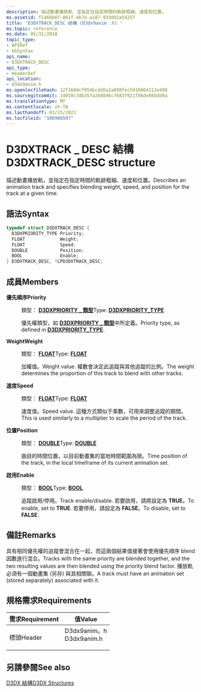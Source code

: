 ```yaml
---
description: 描述動畫播放軌，並指定在指定時間的軌跡粗細、速度和位置。
ms.assetid: f1469b6f-861f-4b7d-a187-933092a5d257
title: 'D3DXTRACK_DESC 結構 (D3dx9anim .h) '
ms.topic: reference
ms.date: 05/31/2018
topic_type:
- APIRef
- kbSyntax
api_name:
- D3DXTRACK_DESC
api_type:
- HeaderDef
api_location:
- d3dx9anim.h
ms.openlocfilehash: 12f1604cf954bcdd6a2a898fec5410804112e498
ms.sourcegitcommit: 14010c34b35fa268046c7683f021f86de08ddd0a
ms.translationtype: MT
ms.contentlocale: zh-TW
ms.lasthandoff: 03/15/2021
ms.locfileid: "106986507"
---
```

# <a name="d3dxtrack_desc-structure"></a><span data-ttu-id="65a1f-103">D3DXTRACK \_ DESC 結構</span><span class="sxs-lookup"><span data-stu-id="65a1f-103">D3DXTRACK\_DESC structure</span></span>

<span data-ttu-id="65a1f-104">描述動畫播放軌，並指定在指定時間的軌跡粗細、速度和位置。</span><span class="sxs-lookup"><span data-stu-id="65a1f-104">Describes an animation track and specifies blending weight, speed, and position for the track at a given time.</span></span>

## <a name="syntax"></a><span data-ttu-id="65a1f-105">語法</span><span class="sxs-lookup"><span data-stu-id="65a1f-105">Syntax</span></span>


```C++
typedef struct D3DXTRACK_DESC {
  D3DXPRIORITY_TYPE Priority;
  FLOAT             Weight;
  FLOAT             Speed;
  DOUBLE            Position;
  BOOL              Enable;
} D3DXTRACK_DESC, *LPD3DXTRACK_DESC;
```



## <a name="members"></a><span data-ttu-id="65a1f-106">成員</span><span class="sxs-lookup"><span data-stu-id="65a1f-106">Members</span></span>

<dl> <dt>

<span data-ttu-id="65a1f-107">**優先順序**</span><span class="sxs-lookup"><span data-stu-id="65a1f-107">**Priority**</span></span>
</dt> <dd>

<span data-ttu-id="65a1f-108">類型： **[ **D3DXPRIORITY \_ 類型**](./d3dxpriority-type.md)**</span><span class="sxs-lookup"><span data-stu-id="65a1f-108">Type: **[**D3DXPRIORITY\_TYPE**](./d3dxpriority-type.md)**</span></span>

</dd> <dd>

<span data-ttu-id="65a1f-109">優先權類型，如 [**D3DXPRIORITY \_ 類型**](./d3dxpriority-type.md)中所定義。</span><span class="sxs-lookup"><span data-stu-id="65a1f-109">Priority type, as defined in [**D3DXPRIORITY\_TYPE**](./d3dxpriority-type.md).</span></span>

</dd> <dt>

<span data-ttu-id="65a1f-110">**Weight**</span><span class="sxs-lookup"><span data-stu-id="65a1f-110">**Weight**</span></span>
</dt> <dd>

<span data-ttu-id="65a1f-111">類型： **[ **FLOAT**](../winprog/windows-data-types.md)**</span><span class="sxs-lookup"><span data-stu-id="65a1f-111">Type: **[**FLOAT**](../winprog/windows-data-types.md)**</span></span>

</dd> <dd>

<span data-ttu-id="65a1f-112">加權值。</span><span class="sxs-lookup"><span data-stu-id="65a1f-112">Weight value.</span></span> <span data-ttu-id="65a1f-113">權數會決定此追蹤與其他追蹤的比例。</span><span class="sxs-lookup"><span data-stu-id="65a1f-113">The weight determines the proportion of this track to blend with other tracks.</span></span>

</dd> <dt>

<span data-ttu-id="65a1f-114">**速度**</span><span class="sxs-lookup"><span data-stu-id="65a1f-114">**Speed**</span></span>
</dt> <dd>

<span data-ttu-id="65a1f-115">類型： **[ **FLOAT**](../winprog/windows-data-types.md)**</span><span class="sxs-lookup"><span data-stu-id="65a1f-115">Type: **[**FLOAT**](../winprog/windows-data-types.md)**</span></span>

</dd> <dd>

<span data-ttu-id="65a1f-116">速度值。</span><span class="sxs-lookup"><span data-stu-id="65a1f-116">Speed value.</span></span> <span data-ttu-id="65a1f-117">這種方式類似于乘數，可用來調整追蹤的期間。</span><span class="sxs-lookup"><span data-stu-id="65a1f-117">This is used similarly to a multiplier to scale the period of the track.</span></span>

</dd> <dt>

<span data-ttu-id="65a1f-118">**位置**</span><span class="sxs-lookup"><span data-stu-id="65a1f-118">**Position**</span></span>
</dt> <dd>

<span data-ttu-id="65a1f-119">類型： **[ **DOUBLE**](../winprog/windows-data-types.md)**</span><span class="sxs-lookup"><span data-stu-id="65a1f-119">Type: **[**DOUBLE**](../winprog/windows-data-types.md)**</span></span>

</dd> <dd>

<span data-ttu-id="65a1f-120">曲目的時間位置，以目前動畫集的當地時間範圍為限。</span><span class="sxs-lookup"><span data-stu-id="65a1f-120">Time position of the track, in the local timeframe of its current animation set.</span></span>

</dd> <dt>

<span data-ttu-id="65a1f-121">**啟用**</span><span class="sxs-lookup"><span data-stu-id="65a1f-121">**Enable**</span></span>
</dt> <dd>

<span data-ttu-id="65a1f-122">類型： **[ **BOOL**](../winprog/windows-data-types.md)**</span><span class="sxs-lookup"><span data-stu-id="65a1f-122">Type: **[**BOOL**](../winprog/windows-data-types.md)**</span></span>

</dd> <dd>

<span data-ttu-id="65a1f-123">追蹤啟用/停用。</span><span class="sxs-lookup"><span data-stu-id="65a1f-123">Track enable/disable.</span></span> <span data-ttu-id="65a1f-124">若要啟用，請將設定為 **TRUE**。</span><span class="sxs-lookup"><span data-stu-id="65a1f-124">To enable, set to **TRUE**.</span></span> <span data-ttu-id="65a1f-125">若要停用，請設定為 **FALSE**。</span><span class="sxs-lookup"><span data-stu-id="65a1f-125">To disable, set to **FALSE**.</span></span>

</dd> </dl>

## <a name="remarks"></a><span data-ttu-id="65a1f-126">備註</span><span class="sxs-lookup"><span data-stu-id="65a1f-126">Remarks</span></span>

<span data-ttu-id="65a1f-127">具有相同優先權的追蹤會混合在一起，而這兩個結果值接著會使用優先順序 blend 因數進行混合。</span><span class="sxs-lookup"><span data-stu-id="65a1f-127">Tracks with the same priority are blended together, and the two resulting values are then blended using the priority blend factor.</span></span> <span data-ttu-id="65a1f-128">播放軌必須有一個動畫集 (另存) 與其相關聯。</span><span class="sxs-lookup"><span data-stu-id="65a1f-128">A track must have an animation set (stored separately) associated with it.</span></span>

## <a name="requirements"></a><span data-ttu-id="65a1f-129">規格需求</span><span class="sxs-lookup"><span data-stu-id="65a1f-129">Requirements</span></span>



| <span data-ttu-id="65a1f-130">需求</span><span class="sxs-lookup"><span data-stu-id="65a1f-130">Requirement</span></span> | <span data-ttu-id="65a1f-131">值</span><span class="sxs-lookup"><span data-stu-id="65a1f-131">Value</span></span> |
|-------------------|----------------------------------------------------------------------------------------|
| <span data-ttu-id="65a1f-132">標頭</span><span class="sxs-lookup"><span data-stu-id="65a1f-132">Header</span></span><br/> | <dl> <span data-ttu-id="65a1f-133"><dt>D3dx9anim。h</dt></span><span class="sxs-lookup"><span data-stu-id="65a1f-133"><dt>D3dx9anim.h</dt></span></span> </dl> |



## <a name="see-also"></a><span data-ttu-id="65a1f-134">另請參閱</span><span class="sxs-lookup"><span data-stu-id="65a1f-134">See also</span></span>

<dl> <dt>

[<span data-ttu-id="65a1f-135">D3DX 結構</span><span class="sxs-lookup"><span data-stu-id="65a1f-135">D3DX Structures</span></span>](dx9-graphics-reference-d3dx-structures.md)
</dt> </dl>

 

 
